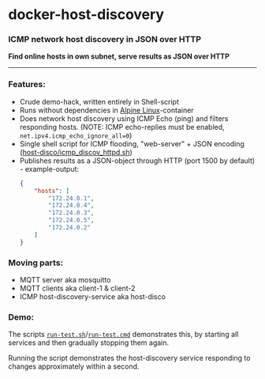 # docker-host-discovery

### ICMP network host discovery in JSON over HTTP

**Find online hosts in own subnet, serve results as JSON over HTTP**

---



### Features:

 - Crude demo-hack, written entirely in Shell-script
 - Runs without dependencies in [Alpine Linux](https://alpinelinux.org/)-container
 - Does network host discovery using ICMP Echo (ping) and filters responding hosts.
   (NOTE: ICMP echo-replies must be enabled, `net.ipv4.icmp_echo_ignore_all=0`)
  - Single shell script for ICMP flooding, "web-server" + JSON encoding ([host-disco/icmp_discov_httpd.sh](https://github.com/kokke/docker-host-discovery/blob/main/host-disco/icmp_discov_httpd.sh))
- Publishes results as a JSON-object through HTTP (port 1500 by default) - example-output: 
   ```json
   {
       "hosts": [
           "172.24.0.1",
           "172.24.0.4",
           "172.24.0.3",
           "172.24.0.5",
           "172.24.0.2"
       ]
   }
   ```


### Moving parts:

  - MQTT server aka mosquitto
  - MQTT clients aka client-1 & client-2
  - ICMP host-discovery-service aka host-disco


### Demo:

The scripts [`run-test.sh`](https://github.com/kokke/docker-host-discovery/blob/main/run-test.sh)/[`run-test.cmd`](https://github.com/kokke/docker-host-discovery/blob/main/run-test.cmd) demonstrates this, by starting all services and then gradually stopping them again.

Running the script demonstrates the host-discovery service responding to changes approximately within a second.

